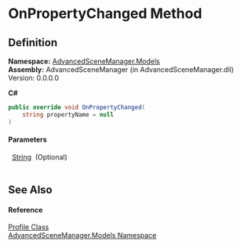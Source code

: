 # OnPropertyChanged Method




## Definition
**Namespace:** <a href="N_AdvancedSceneManager_Models.md">AdvancedSceneManager.Models</a>  
**Assembly:** AdvancedSceneManager (in AdvancedSceneManager.dll) Version: 0.0.0.0

**C#**
``` C#
public override void OnPropertyChanged(
	string propertyName = null
)
```



#### Parameters
<dl><dt>  <a href="https://learn.microsoft.com/dotnet/api/system.string" target="_blank" rel="noopener noreferrer">String</a>  (Optional)</dt><dd> </dd></dl>

## See Also


#### Reference
<a href="T_AdvancedSceneManager_Models_Profile.md">Profile Class</a>  
<a href="N_AdvancedSceneManager_Models.md">AdvancedSceneManager.Models Namespace</a>  
